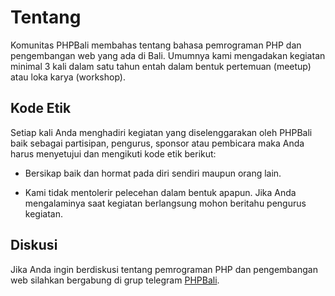 # Tentang

Komunitas PHPBali membahas tentang bahasa pemrograman PHP dan pengembangan web yang ada di Bali. Umumnya kami mengadakan kegiatan minimal 3 kali dalam satu tahun entah dalam bentuk pertemuan (meetup) atau loka karya (workshop).


## Kode Etik

Setiap kali Anda menghadiri kegiatan yang diselenggarakan oleh PHPBali baik sebagai partisipan, pengurus, sponsor atau pembicara maka Anda harus menyetujui dan mengikuti kode etik berikut:

- Bersikap baik dan hormat pada diri sendiri maupun orang lain.

- Kami tidak mentolerir pelecehan dalam bentuk apapun. Jika Anda mengalaminya saat kegiatan berlangsung mohon beritahu pengurus kegiatan.

## Diskusi

Jika Anda ingin berdiskusi tentang pemrograman PHP dan pengembangan web silahkan bergabung di grup telegram [PHPBali](https://t.me/phpbali).

